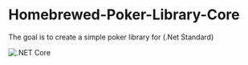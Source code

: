 # Homebrewed-Poker-Library-Core
The goal is to create a simple poker library for (.Net Standard)

![.NET Core](https://github.com/BruceHunter/HomeBrewed-Poker-Library-Core/workflows/.NET%20Core/badge.svg)

